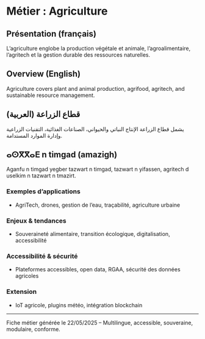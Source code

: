 # Métier : Agriculture

## Présentation (français)
L’agriculture englobe la production végétale et animale, l’agroalimentaire, l’agritech et la gestion durable des ressources naturelles.

## Overview (English)
Agriculture covers plant and animal production, agrifood, agritech, and sustainable resource management.

## قطاع الزراعة (العربية)
يشمل قطاع الزراعة الإنتاج النباتي والحيواني، الصناعات الغذائية، التقنيات الزراعية وإدارة الموارد المستدامة.

## ⴰⵙⴳⴳⴰⴹ n timgad (amazigh)
Aganfu n timgad yegber tazwart n timgad, tazwart n yifassen, agritech d uselkim n tazwart n tmazirt.

### Exemples d’applications
- AgriTech, drones, gestion de l’eau, traçabilité, agriculture urbaine

### Enjeux & tendances
- Souveraineté alimentaire, transition écologique, digitalisation, accessibilité

### Accessibilité & sécurité
- Plateformes accessibles, open data, RGAA, sécurité des données agricoles

### Extension
- IoT agricole, plugins météo, intégration blockchain

---
Fiche métier générée le 22/05/2025 – Multilingue, accessible, souveraine, modulaire, conforme.
